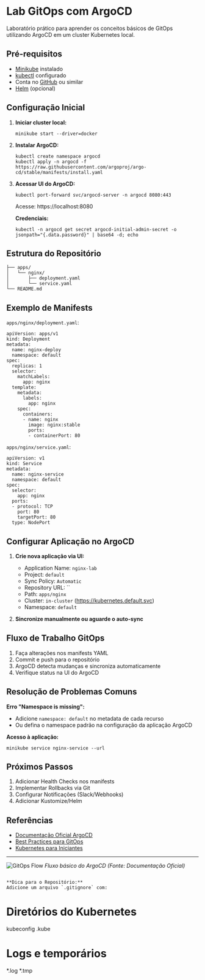 # Lab GitOps com ArgoCD

Laboratório prático para aprender os conceitos básicos de GitOps utilizando ArgoCD em um cluster Kubernetes local.

## Pré-requisitos

- [Minikube](https://minikube.sigs.k8s.io/docs/start/) instalado
- [kubectl](https://kubernetes.io/docs/tasks/tools/) configurado
- Conta no [GitHub](https://github.com/) ou similar
- [Helm](https://helm.sh/docs/intro/install/) (opcional)

## Configuração Inicial

1. **Iniciar cluster local:**
   ```
   minikube start --driver=docker
   ```

2. **Instalar ArgoCD:**
   ```
   kubectl create namespace argocd
   kubectl apply -n argocd -f https://raw.githubusercontent.com/argoproj/argo-cd/stable/manifests/install.yaml
   ```

3. **Acessar UI do ArgoCD:**
   ```
   kubectl port-forward svc/argocd-server -n argocd 8080:443
   ```
   Acesse: https://localhost:8080

   **Credenciais:**
   ```
   kubectl -n argocd get secret argocd-initial-admin-secret -o jsonpath="{.data.password}" | base64 -d; echo
   ```

## Estrutura do Repositório

```
├── apps/
│   └── nginx/
│       ├── deployment.yaml
│       └── service.yaml
└── README.md
```

## Exemplo de Manifests

`apps/nginx/deployment.yaml`:
```
apiVersion: apps/v1
kind: Deployment
metadata:
  name: nginx-deploy
  namespace: default
spec:
  replicas: 1
  selector:
    matchLabels:
      app: nginx
  template:
    metadata:
      labels:
        app: nginx
    spec:
      containers:
      - name: nginx
        image: nginx:stable
        ports:
        - containerPort: 80
```

`apps/nginx/service.yaml`:
```
apiVersion: v1
kind: Service
metadata:
  name: nginx-service
  namespace: default
spec:
  selector:
    app: nginx
  ports:
  - protocol: TCP
    port: 80
    targetPort: 80
  type: NodePort
```

## Configurar Aplicação no ArgoCD

1. **Crie nova aplicação via UI:**
   - Application Name: `nginx-lab`
   - Project: `default`
   - Sync Policy: `Automatic`
   - Repository URL: ``
   - Path: `apps/nginx`
   - Cluster: `in-cluster` (https://kubernetes.default.svc)
   - Namespace: `default`

2. **Sincronize manualmente ou aguarde o auto-sync**

## Fluxo de Trabalho GitOps

1. Faça alterações nos manifests YAML
2. Commit e push para o repositório
3. ArgoCD detecta mudanças e sincroniza automaticamente
4. Verifique status na UI do ArgoCD

## Resolução de Problemas Comuns

**Erro "Namespace is missing":**
- Adicione `namespace: default` no metadata de cada recurso
- Ou defina o namespace padrão na configuração da aplicação ArgoCD

**Acesso à aplicação:**
```
minikube service nginx-service --url
```

## Próximos Passos

1. Adicionar Health Checks nos manifests
2. Implementar Rollbacks via Git
3. Configurar Notificações (Slack/Webhooks)
4. Adicionar Kustomize/Helm

## Referências

- [Documentação Oficial ArgoCD](https://argo-cd.readthedocs.io/)
- [Best Practices para GitOps](https://www.weave.works/technologies/gitops/)
- [Kubernetes para Iniciantes](https://kubernetes.io/pt-br/docs/tutorials/kubernetes-basics/)

---
![GitOps Flow](https://argo-cd.readthedocs.io/en/stable/assets/argocd-ui.gif)
*Fluxo básico do ArgoCD (Fonte: Documentação Oficial)*
```

**Dica para o Repositório:**  
Adicione um arquivo `.gitignore` com:
```
# Diretórios do Kubernetes
kubeconfig
.kube

# Logs e temporários
*.log
*.tmp
```
